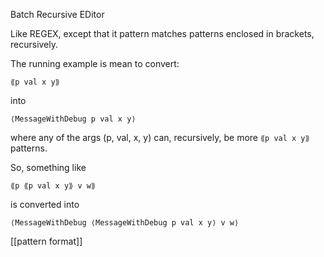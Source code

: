 Batch Recursive EDitor

Like REGEX, except that it pattern matches patterns enclosed in brackets, recursively.

The running example is mean to convert:

`⟪p val x y⟫`

into 

`⟨MessageWithDebug p val x y⟩`

where any of the args (p, val, x, y) can, recursively, be more `⟪p val x y⟫` patterns.

So, something like

`⟪p ⟪p val x y⟫ v w⟫`

is converted into

`⟨MessageWithDebug ⟨MessageWithDebug p val x y⟩ v w⟩`

[[pattern format]]
